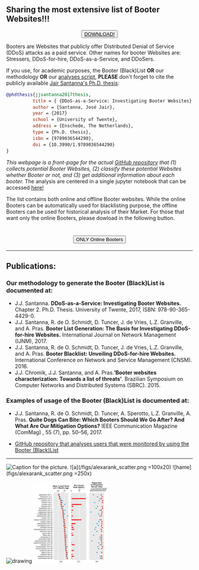 ## Sharing the most extensive list of Booter Websites!!!
<a href="https://github.com/jjsantanna/booters_ecosystem_analysis/blob/master/booters_ecosystem_analysis.ipynb" target="_blank">
<input type="button" value="DOWNLOAD!" href="https://google.com" style="display: block; margin: 0 auto;"> 
</a>

Booters are Websites that publicly offer Distributed Denial of Service (DDoS) attacks as a paid service. Other names for booter Websites are: Stressers, DDoS-for-hire, DDoS-as-a-Service, and DDoSers.
 
If you use, for academic purposes, the Booter (Black)List **OR** our methodology **OR** our <a href="https://github.com/jjsantanna/booters_ecosystem_analysis/blob/master/booters_ecosystem_analysis.ipynb" target="_blank">analyses script</a>, **PLEASE** don't forget to cite the publicly available [Jair Santanna's Ph.D. thesis](https://research.utwente.nl/files/18494043/jjsantanna_thesis.pdf):

```bibtex
@phdthesis{jjsantanna2017thesis,
          title = { {DDoS-as-a-Service: Investigating Booter Websites} },
          author = {Santanna, José Jair},
          year = {2017}
          school = {University of Twente},
          address = {Enschede, The Netherlands},
          type = {Ph.D. thesis},
          isbn = {9789036544290},
          doi = {10.3990/1.9789036544290}
}
```

*This webpage is a front-page for the actual [GitHub repository](https://github.com/jjsantanna/booters_ecosystem_analysis) that (1) collects potential Booter Websites, (2) classify these potential Websites whether Booter or not, and (3) get additional information about each booter.* The analysis are centered in a single jupyter notebook that can be accessed <a href="https://github.com/jjsantanna/booters_ecosystem_analysis/blob/master/booters_ecosystem_analysis.ipynb" target="_blank">here!</a>

The list contains both online and offline Booter websites. While the online Booters can be automatically used for blacklisting purpose, the offline Booters can be used for historical analysis of their Market. For those that want only the online Booters, please dowload in the following button.

<h1> <input type="button" value="ONLY Online Booters" href="https://google.com" style="display: block; margin: 0 auto;"> </h1>

---
## Publications:
### Our methodology to **generate** the Booter (Black)List is documented at:
- J.J. Santanna. **DDoS-as-a-Service: Investigating Booter Websites.** Chapter 2. Ph.D. Thesis. University of Twente, 2017, ISBN: 978-90-365-4429-0. 
- J.J. Santanna, R. de O. Schmidt, D. Tuncer, J. de Vries, L.Z. Granville, and A. Pras. **Booter List Generation: The Basis for Investigating DDoS-for-hire Websites.** International Journal on Network Management (IJNM), 2017.
- J.J. Santanna, R. de O. Schmidt, D. Tuncer, J. de Vries, L.Z. Granville, and A. Pras. **Booter Blacklist: Unveiling DDoS-for-hire Websites.** International Conference on Network and Service Management (CNSM). 2016. 
- J.J. Chromik, J.J. Santanna, and A. Pras.**‘Booter websites characterization: Towards a list of threats’**. Brazilian Symposium on Computer Networks and Distributed Systems (SBRC). 2015.

### Examples of usage of the Booter (Black)List is documented at:
- J.J. Santanna, R. de O. Schmidt, D. Tuncer, A. Sperotto, L.Z. Granville, A. Pras. **Quite Dogs Can Bite: Which Booters Should We Go After? And What Are Our Mitigation Options?** IEEE Communication Magazine (ComMag) , 55 (7), pp. 50–56, 2017.
- <p><a href="https://github.com/jjsantanna/booterblacklist_use_cases" target="_blank">GitHub repository that analyses users that were monitored by using the Booter (Black)List</a></p>
---
![Caption for the picture.](/figs/alexarank_scatter.png)
![a](/figs/alexarank_scatter.png =100x20)
![hame](figs/alexarank_scatter.png =250x)

<img src="https://github.com/jjsantanna/booters_ecosystem_analysis/tree/master/figs/topranked_general.png" alt="drawing" style="width: 200px;"/>

<img src="./figs/topranked_general.png" width="200">
